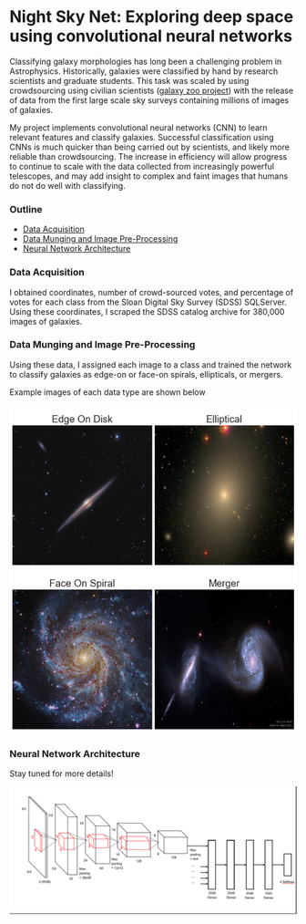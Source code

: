 # Night Sky Net: Exploring deep space using convolutional neural networks

Classifying galaxy morphologies has long been a challenging problem in Astrophysics. Historically, galaxies were classified by hand by research scientists and graduate students. This task was scaled by using crowdsourcing using civilian scientists ([galaxy zoo project](https://www.galaxyzoo.org)) with the release of data from the first large scale sky surveys containing millions of images of galaxies.

My project implements convolutional neural networks (CNN) to learn relevant features and classify galaxies. Successful classification using CNNs is much quicker than being carried out by scientists, and likely more reliable than crowdsourcing. The increase in efficiency will allow progress to continue to scale with the data collected from increasingly powerful telescopes, and may add insight to complex and faint images that humans do not do well with classifying.

### Outline

* [Data Acquisition](#data-acquisition)
* [Data Munging and Image Pre-Processing](#data-munging-and-image-pre-processing)
* [Neural Network Architecture](#neural-network-architecture)

### Data Acquisition

I obtained coordinates, number of crowd-sourced votes, and percentage of votes for each class from the Sloan Digital Sky Survey (SDSS) SQLServer. Using these coordinates, I scraped the SDSS catalog archive for 380,000 images of galaxies.

### Data Munging and Image Pre-Processing

Using these data, I assigned each image to a class and trained
the network to classify galaxies as edge-on or face-on spirals,
ellipticals, or mergers.

Example images of each data type are shown below

![](presentation/galaxy_examples.png)

### Neural Network Architecture

Stay tuned for more details!

![](presentation/neural_net_architecture.png)

